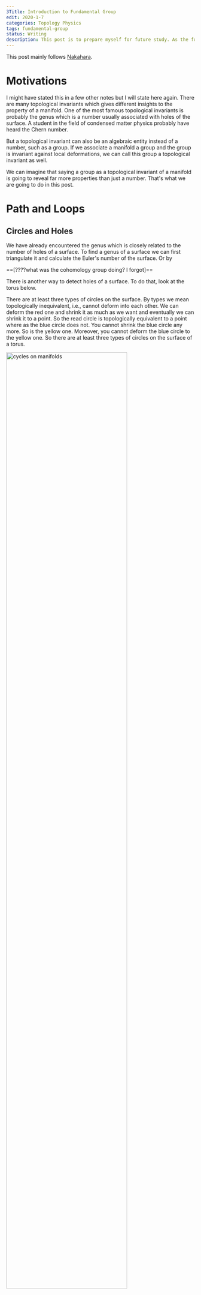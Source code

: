 ```yaml
---
3Title: Introduction to Fundamental Group
edit: 2020-1-7
categories: Topology Physics
tags: fundamental-group
status: Writing
description: This post is to prepare myself for future study. As the fundamental group plays an important role in many parts of topological insulators.
---
```


$$
\newcommand{\ket}[1]{\vert {#1} \rangle}
\newcommand{\bra}[1]{\langle {#1} \vert}
\newcommand{\braket}[2]{\left\langle {#1}\! \mid \!{#2} \right\rangle}
\newcommand{\Partial}[2]{\frac{\partial {#1}}{\partial{#2}}}
\newcommand{\emath}{\mathrm e}
$$

This post mainly follows [Nakahara](https://cds.cern.ch/record/640926/files/0750306068_TOC.pdf).

# Motivations

I might have stated this in a few other notes but I will state here again. There are many topological invariants which gives different insights to the property of a manifold. One of the most famous topological invariants is probably the genus which is a number usually associated with holes of the surface. A student in the field of condensed matter physics probably have heard the Chern number. 

But a topological invariant can also be an algebraic entity instead of a number, such as a group. If we associate a manifold a group and the group is invariant against local deformations, we can call this group a topological invariant as well. 

We can imagine that saying a group as a topological invariant of a manifold is going to reveal far more properties than just a number. That's what we are going to do in this post.

# Path and Loops

## Circles and Holes

We have already encountered the genus which is closely related to the number of holes of a surface. To find a genus of a surface we can first triangulate it and calculate the Euler's number of the surface. Or by 

==[????what was the cohomology group doing? I forgot]==

There is another way to detect holes of a surface. To do that, look at the torus below. 

There are at least three types of circles on the surface. By types we mean topologically inequivalent, i.e., cannot deform into each other. We can deform the red one and shrink it as much as we want and eventually we can shrink it to a point. So the read circle is topologically equivalent to a point where as the blue circle does not. You cannot shrink the blue circle any more. So is the yellow one. Moreover, you cannot deform the blue circle to the yellow one. So there are at least three types of circles on the surface of a torus.

<img src="https://raw.githubusercontent.com/yk-liu/yk-liu.github.io/master/_posts/2019-10-29-Introduction-to-Foundemental-Group/assets/nonContractibleCircles.png" alt="cycles on manifolds" width="80%">

On the other hand, all circles on a sphere is contractible, meaning they are all topologically equivalent to a point. Circles on a two-holed torus is more complicated but the results is shown above as well. 

Obviously the above results is topological, as we can deform the manifold continuously but the conclusion remains the same. So in some sense, the number of inequivalent circles can be used as a topological invariant. Mathematically it's hard to prove that "there is no way to deform the circles into one another", or to prove "there are only these types of circles on the surface". To do that, we are going to use some definitions.

## Mathematical Structures among Paths and Loops

A path on a manifold can be seen as a map from an interval in real axis $I=[0,1]\in\R^1$ to a (continuous) line on the manifold $\mathcal M$. We denote the map as
$$
\alpha: I\rightarrow \mathcal M,
$$
where $\alpha(0)=x_0$ and $\alpha(1)=x_1$ are considered the beginning and the end of the line. We will from now on use the map $\alpha$ to indicate the path on the manifold.

<img src="https://raw.githubusercontent.com/yk-liu/yk-liu.github.io/master/_posts/2019-10-29-Introduction-to-Foundemental-Group/assets/pathandloops.png" alt="path, loops and points on manifold" width="60%">

If $x_0=x_1$, naturally we call $\alpha$ a loop that start at $x_0$ or whose base point is $x_0$.

What's interesting about the path and circles defined about is paths as a set behave like a group.

First we can define a multiplication between a path $\alpha$ and a path $\beta$ as $\alpha * \beta$, where
$$
\alpha * \beta(s) = 
\cases{
\alpha(2s),\quad  0\le s \le 1/2\\
\beta(2s-1),\quad  1/2\le s \le 1
}
$$
Intuitively the operation is defined as moving along the first path and continuously transit to another with equal time spend on either of the path. Hence we require that for our multiplication to give a continuous path, the second path must start where the first path ends. 

<img src="https://raw.githubusercontent.com/yk-liu/yk-liu.github.io/master/_posts/2019-10-29-Introduction-to-Foundemental-Group/assets/multiplication.png" alt="multiplication of paths on manifold" width="60%">

Note that the coefficients in the map can be defined in other ways as well, say
$$
\alpha * \beta(s) = 
\cases{
\alpha(8s^2),\quad  0\le s \le 1/8\\
\beta((8s-1)/7),\quad  1/8\le s \le 1
}
$$
is the same path on the manifold. We made our choice but you can make yours. From now on we will use the former one for its simplicity. 

The multiplication is associative, which we will proof later in this post. But we can see direct by manipulating the paths.

<img src="https://raw.githubusercontent.com/yk-liu/yk-liu.github.io/master/_posts/2019-10-29-Introduction-to-Foundemental-Group/assets/associativityM.png" alt="associativity of multiplication of paths shown on manifold" width="60%">

The multiplication is communitive, as the multiplication is defined in such way that if $\alpha*\beta$ and $\beta*\alpha$ both exist, they must form a loop. The result of the multiplication is only going to be the same loop. As is indicated in the sketch below. The direction of the loop is indicated by the black arrow. There is a small nuance that the even the results "overlap", they actually give us "two loops with different base points". We will address this issue later when we talk about homotopic maps.

<img src="https://raw.githubusercontent.com/yk-liu/yk-liu.github.io/master/_posts/2019-10-29-Introduction-to-Foundemental-Group/assets/Abelian.png" alt="multiplication of paths on manifold is communitive" width="60%">

The identity we choose here is going to be a constant map $c$ which correspond to a point in the manifold, 
$$
c_{x_0} : I \rightarrow x_0\in \mathcal M
$$
Obviously the identity here is not unique and we will address that in a minute.

The inverse of a path is defined as travelling along the path reversely. The inverse is denoted as $\alpha^{-1}$,
$$
\alpha^{-1}(s) =\alpha(1-s), s\in I
$$
<img src="https://raw.githubusercontent.com/yk-liu/yk-liu.github.io/master/_posts/2019-10-29-Introduction-to-Foundemental-Group/assets/inverse.png" alt="inverse of path and multiplication of path with its inverse" width="80%">

When a path is multiplied with its inverse it does **NOT** gives us the identity, 
$$
\alpha * \alpha^{-1}(s) =
\cases{
\alpha(2s),\quad  0\le s \le 1/2\\
\alpha^{-1}(2s-1),\quad  1/2\le s \le 1
}
$$
as travelling back along a path does not erase the path at all. Instead we have a "double thread" or a collapse loop.

And now all that's left is closure. We can see that the results of the above operations are still paths. So we have an algebraic structure among the paths. 

The operations defined above can be a bit awkward, as the inverse and identity's definition does not fully match, and the multiplication only between the elements that have a least one common end. Things do look better if we look at only loops that starts from a certain point. That way the multiplication do make more sense, but the inverse is still odd.

## Making a Group

As is stated before, paths does not form a group under operations defined above. As definitions related to an identity in a group is that 

> Identity $e$ is the **unique** element from group $G$ such that for all $g\in G$,
> $$
> eg=ge=g, \\
> gg^{-1} = e.  
> $$

Luckily, mathematicians know what to do with this type of situation. To make the set of loops with the aforementioned operations a group, we can treat a few elements as a same elements, as dividing the elements into different classes. And if we do that in a clever way for other elements in the set as well and look at the multiplication between classes, we might be able to define a group.

> Mathematically the "classes" are called equivalence classes, defined by [equivalence relations](https://en.wikipedia.org/wiki/Equivalence_relation)

From the topology point of view, this "division by class" is natural as we do not care about the actual shape of loops, but their topology. We can continuously deform them on the manifold as much as we want but this will not alter the topological property of the paths. So we might as well pick one path from each "topological type" and study them. 

### Homotopy Relation Represented by $F$

Mathematically, we state the equivalent relation defined as **homotopic relation**: 

Let $\alpha, \beta$ be loops at $x_0$, if there exists a continuous map $F: I\times T\rightarrow \mathcal M$  such that
$$
F(s,0)=\alpha(s)\quad \text{start from $\alpha$ at $t=0$}\\
F(s,1)=\beta(s)\quad \text{end at $\beta$ at $t=1$}\\
F(0,t)= F(1,t)\quad \text{the base point is still at all $t$},
$$
we call $\alpha$ and $\beta$ to be homotopic, denoted as $\alpha\sim \beta$.

<img src="https://raw.githubusercontent.com/yk-liu/yk-liu.github.io/master/_posts/2019-10-29-Introduction-to-Foundemental-Group/assets/StaticF.png" alt="static representation of F function" width="45%">

There is a nice way to visualize the idea. Imagine we slowly deform $\alpha$ into $\beta$ as time goes by. We take snapshots of the shape of the path and stack them on top of each other. The shapes of the path will trace out a surface in $2+1$ dimension. As is shown above, a straight path is deformed to a curved one. The requirement of continuousness is made clear by requiring that the surfaces that the paths trace is continuous. **Can can say that $F$ can be fully represented by the surface drawn above**.

Here is a animated version of the map $F$ just for fun. The code is written in Mathematica. I provide the code [here](https://github.com/yk-liu/yk-liu.github.io/blob/master/_posts/2019-10-29-Introduction-to-Foundemental-Group/assets/TimeElapseOfF.nb) if you want to play with it yourself.

<img src="https://raw.githubusercontent.com/yk-liu/yk-liu.github.io/master/_posts/2019-10-29-Introduction-to-Foundemental-Group/assets/VisualizationOfF.gif" alt="animated representation of F function" width="30%">

Nakahara mainly used the $2$-dimension notation as below.

<img src="https://raw.githubusercontent.com/yk-liu/yk-liu.github.io/master/_posts/2019-10-29-Introduction-to-Foundemental-Group/assets/simpleF.png" alt="animated representation of F function" width="30%">

This could be misleading in the following way, but I will include them just to keep up with Nakahara. 

> 1.  When there is actually an "deformation" happening to the actual paths as in the case $\alpha\rightarrow \beta$, the $F$ can look like a identity map.
>
> 2. When there is absolutely no deformation happening to the actual path as we will see later, the $F$ can look like there is a deformation. Consider $\alpha*\beta$ and $\beta * \alpha$. The result of the same shape, but there is a twist in $F$'s planar diagram. (There is no kinks in the map $F$ if we were to represent it in $3D$. But here we have a walk-around for the planar diagram: wrap it around a cylinder to represent that $\alpha$ and $\beta$ connects to a full circle. Even then, there is no deformation happening to the shape of any of the paths.)
>
>    <img src="https://raw.githubusercontent.com/yk-liu/yk-liu.github.io/master/_posts/2019-10-29-Introduction-to-Foundemental-Group/assets/AbelianF.png" alt="Communitive multiplication of paths represented by F " width="40%">

### Homotopy as a Equivalence Relation

There are three requirement for a relation to be an equivalent relation, namely reflectivity, symmetry, transitivity. We will proof the one by one.

- Reflectivity

  $\alpha\sim\alpha$: Take $F(s,t)=\alpha(s), \quad\forall t$.

- Symmetry

  If $\alpha\sim\beta$, There exists $ F(s,t)$ such that $F(s,0)=\alpha(s),\ F(s,1)=\beta(s),\ F(0,t)= F(1,t)$. We have that $F(s,1-t)$ is the map $\beta\rightarrow\alpha$. This can be seen as a time reversal.

- Transitivity

  If $\alpha\substack{F_1\\ \huge\sim}\beta$ and $\beta \substack{F_2\\ \huge\sim} \gamma$. Then the function $F=\cases{F_1(s,t),\quad t\in (0,1/2)\\F_2(s,t),\quad t\in (1/2,1)}$ maps $\alpha$ to $\gamma$, namely $\alpha\sim\gamma$. Visually that's equivalent of gluing the surfaces of $F_1$ and $F_2$ together.
  
  <img src="https://raw.githubusercontent.com/yk-liu/yk-liu.github.io/master/_posts/2019-10-29-Introduction-to-Foundemental-Group/assets/transitivityF.png" alt="Transitivity of homotopy paths represented by F" width="80%">

Hence by definition, homotopy is a equivalence relation. 

We see that homotopy relations respects or preserves multiplication, namely, 

If $\alpha_1\substack{F_\alpha\\ \huge\sim}\alpha_2$, and $\beta_1\substack{F_\beta\\ \huge\sim}\beta_2$, then we have $\alpha_1*\beta_1 \sim \alpha_2*\beta_2$.

<img src="https://raw.githubusercontent.com/yk-liu/yk-liu.github.io/master/_posts/2019-10-29-Introduction-to-Foundemental-Group/assets/equivalenceM.png" alt="homotopy equivalence respects multiplication of paths" width="80%">

> Note about equivalence relation:
>
> I imagine this is a new concept for most of viewers of this post. So I will give some background to the notion here.
>
> Any relation that has reflectivity, symmetry, transitivity is by definition an equivalence relation. Equality and inequalities are obvious types of equivalence. Some other equivalence relations includes the famous **congruence and similarity** between shapes such as triangles. The equivalence relation itself is not very useful.
>
> The equivalence relation of a set tells us that there are elements that can be seen as equivalent which enable us to define equivalent classes. This enables us to group elements that behaves the same (equivalently). And we don't have to look at every elements, but the representatives of each class. 
>
> Consider the following equivalence relation defined over $\mathbb Z-\{0\}$: 
>
> > If $a,b\in \mathbb Z$, $a+b\gt 0$, we call $a\sim b$. (This equivalence relation is such "grouping by the same sign")
> >
> > It's evident 
> >
> > 1. $a\sim a$.
> >
> > 2.  If $a\sim b$, then $b\sim a$.
> > 3.  If $a\sim b$ and $b\sim c$, then $a\sim c$.
>
> Then we have the equivalence relation $\sim$ that distinguishes two subsets of $\mathbb Z- \{0\}$. We denote them to be $[1]$ and $[-1]$. This information reveals the structure of the set. (It actually gives a new set with only two elements: $\{[-1],[1]\}$. This is sometimes denoted as $\mathbb Z- \{0\}/\sim$.) But still it's not of much use.
>
> When we discover that the equivalence class preserves (or respects) multiplication, that's when things become interesting. Namely we know if $a_1\sim a_2, b_1 \sim b_2$ ($a$'s are of the same sign, and so are $b$), then $a_1 \times a_2\sim b_1\times b_2$. We have new group $\{[-1],[1]\}$ with multiplication. 
>
> By doing so, have a new group defined from the old one. Of course this is a equivalence relation that does not have much use. 
>
> We will see how the homotopy relation gives us homotopy classes. And what tools it gives us.

### Homotopy Makes Paths a Group

There are four requirement for a set equipped with an operation to be a group, namely closedness, associativity, unique unit and inverse. We will proof the one by one.

#### Closedness:



#### Associativity:

We want to proof that: 
$$
([\alpha]*[\beta])*[\gamma]=[\alpha]*([\beta]*[\gamma])
$$
Proof:
$$
\begin{align}
(\alpha*\beta)(s) =
\cases{
\alpha(2s), \quad s\in(0,\tfrac{1}{2})\\
\beta(2s-1), \quad  s \in(\tfrac{1}{2},1)
},\quad 
\big((\alpha*\beta)*\gamma \big)(s) =
\cases{
\alpha(4s), \quad s\in(0,\tfrac{1}{4})\\
\beta(4s-1), \quad s\in(\tfrac{1}{4},\tfrac{1}{2})\\
\gamma(2s-1), \quad s\in(\tfrac{1}{2},1)\\
} 
\\
(\beta*\gamma)(s) =
\cases{
\beta(2s), \quad s\in(0,\tfrac{1}{2})\\
\gamma(2s-1), \quad s \in(\tfrac{1}{2},1)
}, \quad
\big(\alpha*(\beta*\gamma) \big)(s) =
\cases{
\alpha(2s), \quad s\in(0,\tfrac{1}{2})\\
\beta(4s-2), \quad s\in(\tfrac{1}{2},\tfrac{3}{4})\\
\gamma(4s-3), \quad s\in(\tfrac{3}{4},1)\\
} 
\end{align}
$$
Our mission is to find a continuous map $F$ that maps from $\big((\alpha*\beta)*\gamma \big)$ to $\big(\alpha*(\beta*\gamma) \big)$. One easy way to do this is to find the following $F$ with the mapping characterized by (monotonically increasing w.r.t. $s$ for simplicity) $f_1$, $f_2$ and $f_3$. Note the range of the parameters of the paths are determined by the maximal of $f$s which conveniently locate at $s=1$.
$$
\begin{align*}
F(s,t) =\cases{
\alpha(f_1(s,t)), \quad s\in(0,g_1(1,t))\\
\beta(f_2(s,t)), \quad s\in(g_1(1,t),g_2(2,t))\\
\gamma(f_3(s,t)), \quad s\in(g_2(1,t),1)\\
} 
\end{align*}
$$
The constraints on the $f$'s are defined by the the "partitions" of $\alpha$, $\beta$ and $\gamma$ at $t=0$ and $t=1$. Namely 
$$
\begin{array}{ll}
f_1(s,0) = 4s, & f_1(s,1) = 2s.\\
f_2(s,0) = 4s-1, & f_2(s,1) = 4s-2.\\
f_3(s,0) = 2s-1, & f_3(s,1) = 4s-3.\\
\end{array}
$$
There are obviously many choices of $f$'s that gives the above result, you can fit a exponential function if you want. This freedom of choice correspond to the freedom of choices of continuously deforming the paths. For simplicity, we choose linear functions (and there is still freedom to choose. You can check that we here got different results than the results on Nakahara.)

The $g$ functions are chosen once $f$ is set. Or we can fit them the same way we fit $f$.

The result we have is 
$$
\begin{align*}
F(s,t) =\cases{
\alpha((4-2t)s), \quad s\in(0,\tfrac{t+1}{4})\\
\beta(4s-1-t), \quad s\in(\tfrac{t+1}{4},\tfrac{t+2}{4})\\
\gamma(4s-2-t), \quad s\in(\tfrac{t+2}{4},1)\\
} 
\end{align*}
$$
This map $F$ is continuous. Here are the planar diagram and $3$-dimensional representation of $F$. 

<img src="https://raw.githubusercontent.com/yk-liu/yk-liu.github.io/master/_posts/2019-10-29-Introduction-to-Foundemental-Group/assets/associativityF.png" alt="associativity of multiplication of paths shown by F" width="60%">

Be very careful with what this sketch represents. Again, there is absolutely no deformation if we take $\alpha$, $\beta$ and $\gamma$ as path and multiply them. You can see it by just looking at the result without the mathematical proof. The "tilted deformation" is actually the deformation of **speed distribution**. 

> I actually spent 2 hours trying to visualize this deformation while writing this note. I could not wrap it around my head how every time I get a constant map instead of a nice deformation as is shown above. Then I realized that that's exactly what we are trying to proof: geometrically the map $([\alpha]*[\beta])*[\gamma]=[\alpha]*([\beta]*[\gamma])$ is identity map. 

#### Unique unit:

inverse:








